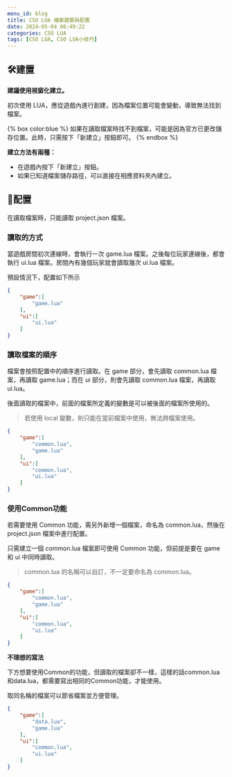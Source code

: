 ```yaml
---
menu_id: blog
title: CSO LUA 檔案建置與配置
date: 2024-05-04 06:49:22
categories: CSO LUA
tags: [CSO LUA, CSO LUA小技巧]
---
```


## 🛠️建置

**建議使用視窗化建立。**

初次使用 LUA，應從遊戲內進行創建，因為檔案位置可能會變動，導致無法找到檔案。

{% box color:blue %}
如果在讀取檔案時找不到檔案，可能是因為官方已更改儲存位置。此時，只需按下「新建立」按鈕即可。
{% endbox %}

**建立方法有兩種：**
- 在遊戲內按下「新建立」按鈕。
- 如果已知道檔案儲存路徑，可以直接在相應資料夾內建立。

## 📑配置

在讀取檔案時，只能讀取 project.json 檔案。

### 讀取的方式

當遊戲房間初次連線時，會執行一次 game.lua 檔案。之後每位玩家連線後，都會執行 ui.lua 檔案。房間內有幾個玩家就會讀取幾次 ui.lua 檔案。

預設情況下，配置如下所示
```json
{
    "game":[
        "game.lua"
    ],
    "ui":[
        "ui.lua"
    ]
}
```

### 讀取檔案的順序

檔案會按照配置中的順序進行讀取。在 game 部分，會先讀取 common.lua 檔案，再讀取 game.lua；而在 ui 部分，則會先讀取 common.lua 檔案，再讀取 ui.lua。

後面讀取的檔案中，前面的檔案所定義的變數是可以被後面的檔案所使用的。

> 若使用 local 變數，則只能在當前檔案中使用，無法跨檔案使用。

```json
{
    "game":[
        "common.lua",
        "game.lua"
    ],
    "ui":[
        "common.lua",
        "ui.lua"
    ]
}
```

### 使用Common功能

若需要使用 Common 功能，需另外新增一個檔案，命名為 common.lua，然後在 project.json 檔案中進行配置。

只需建立一個 common.lua 檔案即可使用 Common 功能，但前提是要在 game 和 ui 中同時讀取。

> common.lua 的名稱可以自訂，不一定要命名為 common.lua。

```json
{
    "game":[
        "common.lua",
        "game.lua"
    ],
    "ui":[
        "common.lua",
        "ui.lua"
    ]
}
```

**不理想的寫法**

下方想要使用Common的功能，但讀取的檔案卻不一樣，這樣的話common.lua和data.lua，都需要寫出相同的Common功能，才能使用。

取同名稱的檔案可以節省檔案並方便管理。

```json
{
    "game":[
        "data.lua",
        "game.lua"
    ],
    "ui":[
        "common.lua",
        "ui.lua"
    ]
}
```